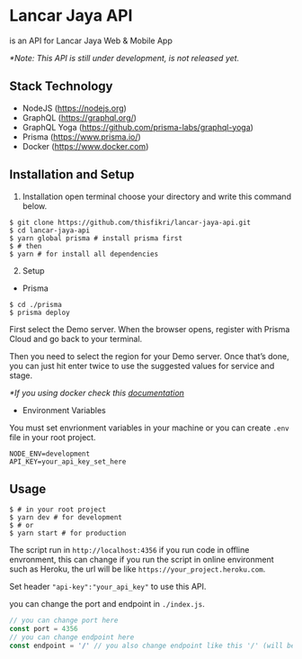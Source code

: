 # Lancar Jaya API
is an API for Lancar Jaya Web & Mobile App

*\*Note: This API is still under development, is not released yet.*

## Stack Technology
- NodeJS (https://nodejs.org)
- GraphQL (https://graphql.org/)
- GraphQL Yoga (https://github.com/prisma-labs/graphql-yoga)
- Prisma (https://www.prisma.io/)
- Docker (https://www.docker.com)

## Installation and Setup
1. Installation
open terminal choose your directory and write this command below.
```console
$ git clone https://github.com/thisfikri/lancar-jaya-api.git
$ cd lancar-jaya-api
$ yarn global prisma # install prisma first
$ # then
$ yarn # for install all dependencies
```

2. Setup

- Prisma
```console
$ cd ./prisma
$ prisma deploy
```
First select the Demo server. When the browser opens, register with Prisma Cloud and go back to your terminal.

Then you need to select the region for your Demo server. Once that’s done, you can just hit enter twice to use the suggested values for service and stage.

*\*If you using docker check this [documentation](https://www.prisma.io/docs/1.34/get-started/01-setting-up-prisma-new-database-JAVASCRIPT-a002/)*

- Environment Variables

You must set envrionment variables in your machine or you can create ```.env``` file in your root project.
```
NODE_ENV=development
API_KEY=your_api_key_set_here
```


## Usage
```console
$ # in your root project
$ yarn dev # for development
$ # or
$ yarn start # for production
```
The script run in ```http://localhost:4356``` if you run code in offline envronment, this can change if you run the script in online environment such as Heroku, the url will be like ```https://your_project.heroku.com```.

Set header ```"api-key":"your_api_key"``` to use this API.

you can change the port and endpoint in ```./index.js```.
```javascript
// you can change port here
const port = 4356
// you can change endpoint here
const endpoint = '/' // you also change endpoint like this '/' (will be: http://your_domain:your_port/)
```
